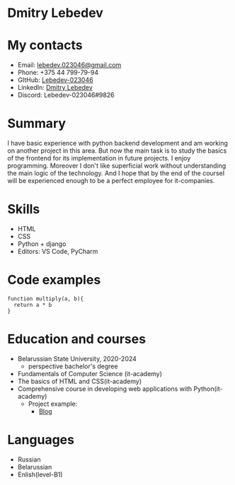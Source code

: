 # Dmitry Lebedev

# My contacts

* Email: [lebedev.023046@gmail.com](lebedev.023046@gmail.com)
* Phone: +375 44 799-79-94
* GItHub: [Lebedev-023046](https://github.com/Lebedev-023046)
* LinkedIn: [Dmitry Lebedev](https://www.linkedin.com/in/dmitry-lebedev-023046/)
* Discord: Lebedev-023046#9826
# Summary

I have basic experience with python backend development and am working on another project in this area. But now the main task is to study the basics of the frontend for its implementation in future projects. I enjoy programming. Moreover I don't like superficial work without understanding the main logic of the technology. And I hope that by the end of the courseI will be experienced enough to be a perfect employee for it-companies.
# Skills

* HTML
* CSS
* Python + django
* Editors: VS Code, PyCharm
# Code examples

```
function multiply(a, b){
  return a * b
}
```
# Education and courses

* Belarussian State University, 2020-2024
    + perspective bachelor's degree
* Fundamentals of Computer Science (it-academy)
* The basics of HTML and CSS(it-academy)
* Comprehensive course in developing web applications with Python(it-academy)
    * Project example:
        * [Blog](https://github.com/Lebedev-023046/django-book)

# Languages
* Russian
* Belarussian
* Enlish(level-B1)
